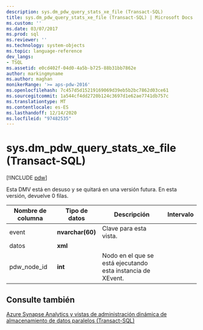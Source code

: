 ```yaml
---
description: sys.dm_pdw_query_stats_xe_file (Transact-SQL)
title: sys.dm_pdw_query_stats_xe_file (Transact-SQL) | Microsoft Docs
ms.custom: ''
ms.date: 03/07/2017
ms.prod: sql
ms.reviewer: ''
ms.technology: system-objects
ms.topic: language-reference
dev_langs:
- TSQL
ms.assetid: e0cd402f-04d0-4a5b-b725-88b31bb7862e
author: markingmyname
ms.author: maghan
monikerRange: '>= aps-pdw-2016'
ms.openlocfilehash: 7c457d5d15219169069d39eb5b2bc7862d03ce61
ms.sourcegitcommit: 1a544cf4dd2720b124c3697d1e62ae7741db757c
ms.translationtype: MT
ms.contentlocale: es-ES
ms.lasthandoff: 12/14/2020
ms.locfileid: "97482535"
---
```

# <a name="sysdm_pdw_query_stats_xe_file-transact-sql"></a>sys.dm_pdw_query_stats_xe_file (Transact-SQL)
[!INCLUDE [pdw](../../includes/applies-to-version/pdw.md)]

  Esta DMV está en desuso y se quitará en una versión futura. En esta versión, devuelve 0 filas.  
  
|Nombre de columna|Tipo de datos|Descripción|Intervalo|  
|-----------------|---------------|-----------------|-----------|  
|event|**nvarchar(60)**|Clave para esta vista.||  
|datos|**xml**|||  
|pdw_node_id|**int**|Nodo en el que se está ejecutando esta instancia de XEvent.||  
  
## <a name="see-also"></a>Consulte también  
 [Azure Synapse Analytics y vistas de administración dinámica de almacenamiento de datos paralelos &#40;Transact-SQL&#41;](../../relational-databases/system-dynamic-management-views/sql-and-parallel-data-warehouse-dynamic-management-views.md)  
  
  
